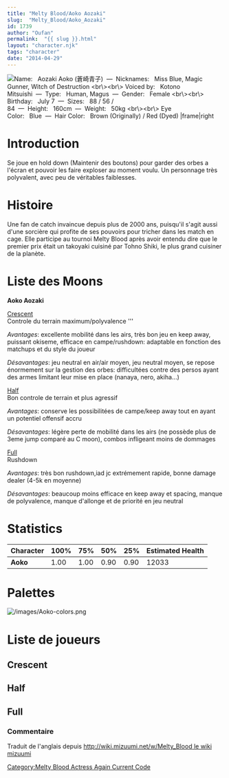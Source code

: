 ```yaml
---
title: "Melty Blood/Aoko Aozaki"
slug:  "Melty_Blood/Aoko_Aozaki"
id: 1739
author: "Oufan"
permalink:  "{{ slug }}.html"
layout: "character.njk"
tags: "character"
date: "2014-04-29"
---
```


![ **Name:**   Aozaki Aoko (蒼崎青子)  —  **Nicknames:**   Miss Blue,
Magic Gunner, Witch of Destruction \<br\\\>\<br\\\> **Voiced
by:**   Kotono Mitsuishi  —  **Type:**   Human,
Magus  —  **Gender:**   Female \<br\\\>\<br\\\> **Birthday:**   July
7  —  **Sizes:**   88 / 56 /
84  —  **Height:**   160cm  —  **Weight:**   50kg \<br\\\>\<br\\\> **Eye
Color:**   Blue  —  **Hair Color:**   Brown (Originally) / Red (Dyed)
\|frame\|right](/images/Aoko0.png " Name:   Aozaki Aoko (蒼崎青子)  —  Nicknames:   Miss Blue, Magic Gunner, Witch of Destruction <br\><br\> Voiced by:   Kotono Mitsuishi  —  Type:   Human, Magus  —  Gender:   Female <br\><br\> Birthday:   July 7  —  Sizes:   88 / 56 / 84  —  Height:   160cm  —  Weight:   50kg <br\><br\> Eye Color:   Blue  —  Hair Color:   Brown (Originally) / Red (Dyed) |frame|right")

# Introduction

Se joue en hold down (Maintenir des boutons) pour garder des orbes a
l'écran et pouvoir les faire exploser au moment voulu. Un personnage
très polyvalent, avec peu de véritables faiblesses.

# Histoire

Une fan de catch invaincue depuis plus de 2000 ans, puisqu'il s'agit
aussi d'une sorcière qui profite de ses pouvoirs pour tricher dans les
match en cage. Elle participe au tournoi Melty Blood après avoir entendu
dire que le premier prix était un takoyaki cuisiné par Tohno Shiki, le
plus grand cuisiner de la planète.

# Liste des Moons

**Aoko Aozaki**

[Crescent](Melty_Blood/Aoko_Aozaki/Crescent_Moon "wikilink")  
Controle du terrain maximum/polyvalence '''

*Avantages*: excellente mobilité dans les airs, très bon jeu en keep
away, puissant okiseme, efficace en campe/rushdown: adaptable en
fonction des matchups et du style du joueur

*Désavantages*: jeu neutral en air/air moyen, jeu neutral moyen, se
repose énormement sur la gestion des orbes: difficultées contre des
persos ayant des armes limitant leur mise en place (nanaya, nero,
akiha...)

[Half](Melty_Blood/Aoko_Aozaki/Half_Moon "wikilink")  
Bon controle de terrain et plus agressif

*Avantages*: conserve les possibilitées de campe/keep away tout en ayant
un potentiel offensif accru

*Désavantages*: légère perte de mobilité dans les airs (ne possède plus
de 3eme jump comparé au C moon), combos infligeant moins de dommages

[Full](Melty_Blood/Aoko_Aozaki/Full_Moon "wikilink")  
Rushdown

*Avantages*: très bon rushdown,iad jc extrémement rapide, bonne damage
dealer (4-5k en moyenne)

*Désavantages*: beaucoup moins efficace en keep away et spacing, manque
de polyvalence, manque d'allonge et de priorité en jeu neutral

# Statistics

| Character | 100% | 75%  | 50%  | 25%  | Estimated Health |
|-----------|------|------|------|------|------------------|
| **Aoko**  | 1.00 | 1.00 | 0.90 | 0.90 | 12033            |

# Palettes

![](/images/Aoko-colors.png "/images/Aoko-colors.png")

# Liste de joueurs

## Crescent

## Half

## Full

### Commentaire

Traduit de l'anglais depuis [http://wiki.mizuumi.net/w/Melty_Blood le
wiki
mizuumi](http://wiki.mizuumi.net/w/Melty_Blood_le_wiki_mizuumi "wikilink")

[Category:Melty Blood Actress Again Current
Code](Category:Melty_Blood_Actress_Again_Current_Code "wikilink")
